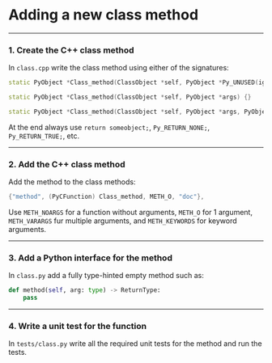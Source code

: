 # Adding a new class method

---
### 1. Create the C++ class method

In `class.cpp` write the class method using either of the signatures:
```c++
static PyObject *Class_method(ClassObject *self, PyObject *Py_UNUSED(ignored)) {}
```
```c++
static PyObject *Class_method(ClassObject *self, PyObject *args) {}
```
```c++
static PyObject *Class_method(ClassObject *self, PyObject *args, PyObject *kwds) {}
```

At the end always use `return someobject;`, `Py_RETURN_NONE;`, `Py_RETURN_TRUE;`, etc.

---
### 2. Add the C++ class method

Add the method to the class methods:
```c++
{"method", (PyCFunction) Class_method, METH_O, "doc"},
```

Use `METH_NOARGS` for a function without arguments, `METH_O` for 1 argument, `METH_VARARGS`
fur multiple arguments, and `METH_KEYWORDS` for keyword arguments.

---
### 3. Add a Python interface for the method

In `class.py` add a fully type-hinted empty method such as:
```python
def method(self, arg: type) -> ReturnType:
    pass
```

---
### 4. Write a unit test for the function

In `tests/class.py` write all the required unit tests for the method and run the tests.